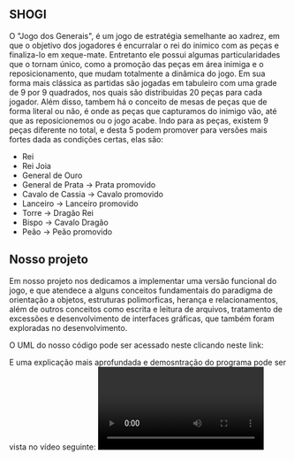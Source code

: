 ## SHOGI

O "Jogo dos Generais", é um jogo de estratégia semelhante ao xadrez, em que o objetivo dos jogadores é encurralar o rei do inimico com as peças e finaliza-lo em xeque-mate.  Entretanto ele possui algumas particularidades que o tornam único, como a promoção das peças em área inimiga e o reposicionamento, que mudam totalmente a dinâmica do jogo.
Em sua forma mais clássica as partidas são jogadas em tabuleiro com uma grade de 9 por 9 quadrados, nos quais são distribuidas 20 peças para cada jogador. Além disso, tambem há o conceito de mesas de peças que de forma literal ou não, é onde as peças que capturamos do inimigo vão, até que as reposicionemos ou o jogo acabe. Indo para as peças, existem 9 peças diferente no total, e desta 5 podem promover para versões mais fortes dada as condições certas, elas são:
* Rei
* Rei Joia
* General de Ouro
* General de Prata -> Prata promovido
* Cavalo de Cassia -> Cavalo promovido
* Lanceiro -> Lanceiro promovido
* Torre -> Dragão Rei
* Bispo -> Cavalo Dragão
* Peão -> Peão promovido
## Nosso projeto

Em nosso projeto nos dedicamos a implementar uma versão funcional do jogo, e que atendece a alguns conceitos fundamentais do paradigma de orientação a objetos, estruturas polimorficas, herança e relacionamentos, além de outros conceitos como escrita e leitura de arquivos, tratamento de excessões e desenvolvimento de interfaces gráficas, que também foram exploradas no desenvolvimento.

O UML do nosso código pode ser acessado neste clicando neste link:
<link href = "https://github.com/Linque2/Shogi/blob/main/UML.png">

E uma explicação mais aprofundada e demosntração do programa pode ser vista no vídeo seguinte:
<video>
